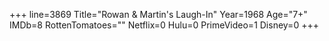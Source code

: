 +++
line=3869
Title="Rowan & Martin's Laugh-In"
Year=1968
Age="7+"
IMDb=8
RottenTomatoes=""
Netflix=0
Hulu=0
PrimeVideo=1
Disney=0
+++

